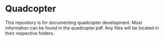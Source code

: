 # Quadcopter
This repository is for documenting quadcopter development. Most information can be found in the quadcopter.pdf. Any files will be located in their respective folders.
